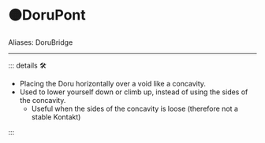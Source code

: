 # 🟠<motor>DoruPont</motor>

Aliases: DoruBridge

---

<!-- =================================================== -->
<!-- =================================================== -->
<!-- =================================================== -->
<!-- =================================================== -->
<!-- =================================================== -->
::: details 🛠

- Placing the Doru horizontally over a void like a concavity.
- Used to lower yourself down or climb up, instead of using the sides of the concavity.
    - Useful when the sides of the concavity is loose (therefore not a stable Kontakt)

:::
